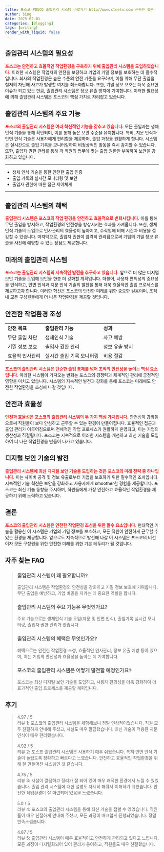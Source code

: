 ```yaml
---
title: 포스코 POSCO 출입관리 시스템 바로가기 http//www.steeln.com 신속한 접근
author: bing
date: 2025-02-01
categories: [Blogging]
tags: [writing]
render_with_liquid: false
---
```



<h2 id='출입관리 시스템의 필요성'>출입관리 시스템의 필요성</h2>

<p><b><span style="color: #ee2323;">포스코는 안전하고 효율적인 작업환경을 구축하기 위해 출입관리 시스템을 도입하였습니다.</span></b> 이러한 시스템은 작업자의 안전을 보장하고 기업의 기밀 정보를 보호하는 데 필수적입니다. 회사의 작업환경은 높은 수준의 안전 기준을 요구하며, 이를 위해 무단 출입을 철저히 차단해 사고가 발생할 여지를 최소화합니다. 또한, 기밀 정보 보호는 더욱 중요한 이슈가 되고 있는 만큼, 출입관리 시스템은 정보 유출 방지에 기여합니다. 이러한 필요성에 의해 출입관리 시스템은 포스코의 핵심 가치로 자리잡고 있습니다.</p>

<h2 id='출입관리 시스템의 주요 기능'>출입관리 시스템의 주요 기능</h2>

<p><b><span style="color: #ee2323;">포스코의 출입관리 시스템은 여러 혁신적인 기능을 갖추고 있습니다.</span></b> 모든 출입자는 생체 인식 기술을 통해 확인되며, 이를 통해 높은 보안 수준을 유지합니다. 특히, 지문 인식과 안면 인식 기술은 사용자에게 편리함을 제공하며, 출입 과정을 원활하게 합니다. 시스템은 실시간으로 출입 기록을 모니터링하여 비정상적인 활동을 즉시 감지할 수 있습니다. 또한, 출입자 권한 관리를 통해 각 직원의 업무에 맞는 출입 권한만 부여하여 보안을 강화하고 있습니다.</p>

<hr />

<ul>
    <li>생체 인식 기술을 통한 안전한 출입 인증</li>
    <li>출입 기록의 실시간 모니터링 및 보안</li>
    <li>출입자 권한에 따른 접근 제어체계</li>
</ul>

<hr />

<h2 id='출입관리 시스템의 혜택'>출입관리 시스템의 혜택</h2>

<p><b><span style="color: #ee2323;">출입관리 시스템은 포스코의 작업 환경을 안전하고 효율적으로 변화시킵니다.</span></b> 이를 통해 무단 출입을 방지하고, 작업환경의 안전성을 향상시키는 효과를 가져옵니다. 또한, 생체 인식 기술의 도입으로 인사관리의 효율성이 높아지고, 수작업에 비해 시간과 비용을 절감할 수 있습니다. 마지막으로, 출입자 권한이 엄격히 관리됨으로써 기업의 기밀 정보 유출을 사전에 예방할 수 있는 장점도 제공합니다.</p>

<h2 id='미래의 출입관리 시스템'>미래의 출입관리 시스템</h2>

<p><b><span style="color: #ee2323;">포스코는 출입관리 시스템의 지속적인 발전을 추구하고 있습니다.</span></b> 앞으로 더 많은 디지털 보안 기술을 도입해 보안을 한층 더 강화할 계획입니다. 더불어, 사용자 편의성의 중요성을 인식하고, 안면 인식과 지문 인식 기술의 발전을 통해 더욱 효율적인 출입 프로세스를 제공하고자 합니다. 이러한 혁신은 포스코의 안전한 미래를 위한 중요한 걸음이며, 조직 내 모든 구성원들에게 더 나은 작업환경을 제공할 것입니다.</p>

<h2 id='안전한 작업환경 조성'>안전한 작업환경 조성</h2>

<table>
    <tr>
        <td><b>안전 목표</b></td>
        <td><b>출입관리 기능</b></td>
        <td><b>성과</b></td>
    </tr>
    <tr>
        <td>무단 출입 차단</td>
        <td>생체인식 기술</td>
        <td>사고 예방</td>
    </tr>
    <tr>
        <td>기밀 정보 보호</td>
        <td>출입자 권한 관리</td>
        <td>정보 유출 방지</td>
    </tr>
    <tr>
        <td>효율적 인사관리</td>
        <td>실시간 출입 기록 모니터링</td>
        <td>비용 절감</td>
    </tr>
</table>

<p><b><span style="color: #ee2323;">포스코의 출입관리 시스템은 단순한 출입 통제를 넘어 조직의 안전성을 높이는 핵심 요소입니다.</span></b> 이러한 시스템이 가져오는 변화는 포스코의 경쟁력과 체계적인 관리에 긍정적인 영향을 미치고 있습니다. 시스템의 지속적인 발전과 강화를 통해 포스코는 미래에도 안전한 작업환경을 조성해 나갈 것입니다.</p>

<h2 id='안전과 효율성'>안전과 효율성</h2>

<p><b><span style="color: #ee2323;">안전과 효율성은 포스코의 출입관리 시스템의 두 가지 핵심 가치입니다.</span></b> 안전성이 강화됨으로써 직원들이 보다 안심하고 근무할 수 있는 환경이 만들어집니다. 효율적인 접근과 출입 관리가 이루어짐으로써 전체적인 작업 프로세스가 원활하게 운영되고, 이는 기업의 생산성과 직결됩니다. 포스코는 지속적으로 이러한 시스템을 개선하고 최신 기술을 도입하여 더 나은 작업환경을 만들어 나가고 있습니다.</p>

<h2 id='디지털 보안 기술의 발전'>디지털 보안 기술의 발전</h2>

<p><b><span style="color: #ee2323;">출입관리 시스템에 최신 디지털 보안 기술을 도입하는 것은 포스코의 미래 전략 중 하나입니다.</span></b> 이는 사이버 공격 및 정보 유출로부터 기업을 보호하기 위한 필수적인 조치입니다. 지속적인 기술 혁신은 보안을 강화하고 사용자에게 smoother한 경험을 제공합니다. 포스코는 최신 기술 동향을 주시하며, 직원들에게 가장 안전하고 효율적인 작업환경을 제공하기 위해 노력하고 있습니다.</p>

<h2 id='결론'>결론</h2>

<p><b><span style="color: #ee2323;">포스코의 출입관리 시스템은 안전한 작업환경 조성을 위한 필수 요소입니다.</span></b> 현대적인 기술을 활용한 이 시스템은 기업의 기밀 정보를 보호하고, 모든 직원이 안전하게 근무할 수 있는 환경을 제공합니다. 앞으로도 지속적으로 발전해 나갈 이 시스템은 포스코의 비전이자 모든 구성원을 위한 안전한 미래를 위한 기본 테두리가 될 것입니다.</p>


<h2 id='자주_찾는_FAQ'>자주 찾는 FAQ</h2>
<div itemscope="" itemtype="https://schema.org/FAQPage"> 
<blockquote> 
<div itemscope="" itemprop="mainEntity" itemtype="https://schema.org/Question"> 
<h3 itemprop="name">출입관리 시스템이 왜 필요합니까?</h3> 
<div itemscope="" itemprop="acceptedAnswer" itemtype="https://schema.org/Answer"> 
<span itemprop="text"> 
<p>출입관리 시스템은 작업환경의 안전성을 강화하고 기밀 정보 보호에 기여합니다. 무단 출입을 예방하고, 기업 비밀을 지키는 데 중요한 역할을 합니다.</p> 
</span> 
</div> 
</div> 

<div itemscope="" itemprop="mainEntity" itemtype="https://schema.org/Question"> 
<h3 itemprop="name">출입관리 시스템의 주요 기능은 무엇인가요?</h3> 
<div itemscope="" itemprop="acceptedAnswer" itemtype="https://schema.org/Answer"> 
<span itemprop="text"> 
<p>주요 기능으로는 생체인식 기술 도입(지문 및 안면 인식), 출입기록 실시간 모니터링, 출입자 권한 관리가 있습니다.</p> 
</span> 
</div> 
</div> 

<div itemscope="" itemprop="mainEntity" itemtype="https://schema.org/Question"> 
<h3 itemprop="name">출입관리 시스템의 혜택은 무엇인가요?</h3> 
<div itemscope="" itemprop="acceptedAnswer" itemtype="https://schema.org/Answer"> 
<span itemprop="text"> 
<p>혜택으로는 안전한 작업환경 조성, 효율적인 인사관리, 정보 유출 예방 등이 있으며, 이는 기업의 안전성과 효율성을 높이는 데 기여합니다.</p> 
</span> 
</div> 
</div> 

<div itemscope="" itemprop="mainEntity" itemtype="https://schema.org/Question"> 
<h3 itemprop="name">포스코의 출입관리 시스템은 어떻게 발전할 예정인가요?</h3> 
<div itemscope="" itemprop="acceptedAnswer" itemtype="https://schema.org/Answer"> 
<span itemprop="text"> 
<p>포스코는 최신 디지털 보안 기술을 도입하고, 사용자 편의성을 더욱 강화하여 더 효과적인 출입 프로세스를 제공할 계획입니다.</p> 
</span> 
</div> 
</div> 
</blockquote> 
</div>
<h2 id='후기'>후기</h2>
<div itemscope itemtype="https://schema.org/Product">
  <blockquote>
  <div itemprop="review" itemscope itemtype="https://schema.org/Review">
      <div itemprop="reviewRating" itemscope itemtype="https://schema.org/Rating"> <span itemprop="ratingValue">4.97</span> / <span itemprop="bestRating">5</span> </div>
      <span itemprop="reviewBody">리뷰 1: 포스코의 출입관리 시스템을 체험해보니 정말 인상적이었습니다. 직원 모두 친절하게 안내해 주셨고, 시설도 매우 깔끔했습니다. 최신 기술이 적용된 지문 인식이 매우 편리했습니다.</span>
  </div>
  <br>
  <div itemprop="review" itemscope itemtype="https://schema.org/Review">
      <div itemprop="reviewRating" itemscope itemtype="https://schema.org/Rating"> <span itemprop="ratingValue">4.92</span> / <span itemprop="bestRating">5</span> </div>
      <span itemprop="reviewBody">리뷰 2: 포스코 출입관리 시스템은 사용하기 매우 쉬웠습니다. 특히 안면 인식 기술이 놀랍도록 정확하고 빠르다고 느꼈습니다. 안전하고 효율적인 작업환경을 위해 잘 만들어진 시스템인 것 같습니다.</span>
  </div>
  <br>
  <div itemprop="review" itemscope itemtype="https://schema.org/Review">
      <div itemprop="reviewRating" itemscope itemtype="https://schema.org/Rating"> <span itemprop="ratingValue">4.75</span> / <span itemprop="bestRating">5</span> </div>
      <span itemprop="reviewBody">리뷰 3: 시설이 깔끔하고 정리가 잘 되어 있어 매우 쾌적한 환경에서 느낄 수 있었습니다. 출입 관리 시스템에 대한 설명도 자세히 해줘서 이해하기 쉬웠습니다. 안전한 작업환경이 잘 마련되어 있음을 느꼈습니다.</span>
  </div>
  <br>
  <div itemprop="review" itemscope itemtype="https://schema.org/Review">
      <div itemprop="reviewRating" itemscope itemtype="https://schema.org/Rating"> <span itemprop="ratingValue">5.0</span> / <span itemprop="bestRating">5</span> </div>
      <span itemprop="reviewBody">리뷰 4: 포스코의 출입관리 시스템을 통해 최신 기술을 접할 수 있었습니다. 직원들이 매우 친절하게 안내해 주셨고, 모든 과정이 매끄럽게 진행되었습니다. 정말 만족스럽습니다.</span>
  </div>
  <br>
  <div itemprop="review" itemscope itemtype="https://schema.org/Review">
      <div itemprop="reviewRating" itemscope itemtype="https://schema.org/Rating"> <span itemprop="ratingValue">4.87</span> / <span itemprop="bestRating">5</span> </div>
      <span itemprop="reviewBody">리뷰 5: 출입관리 시스템이 매우 효율적이고 안전하게 관리되고 있다고 느낍니다. 모든 과정이 디지털화되어 있어 관리가 용이하고, 직원들도 매우 친절했습니다.</span>
  </div>
  </blockquote>
</div>

